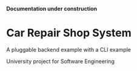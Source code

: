 **Documentation under construction**
# Car Repair Shop System
A pluggable backend example with a CLI example

University project for Software Engineering
